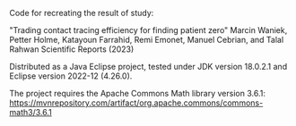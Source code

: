 Code for recreating the result of study:

"Trading contact tracing efficiency for finding patient zero"
Marcin Waniek, Petter Holme, Katayoun Farrahid, Remi Emonet, Manuel Cebrian, and Talal Rahwan
Scientific Reports (2023)

Distributed as a Java Eclipse project, tested under JDK version 18.0.2.1 and Eclipse version 2022-12 (4.26.0).

The project requires the Apache Commons Math library version 3.6.1:
https://mvnrepository.com/artifact/org.apache.commons/commons-math3/3.6.1
